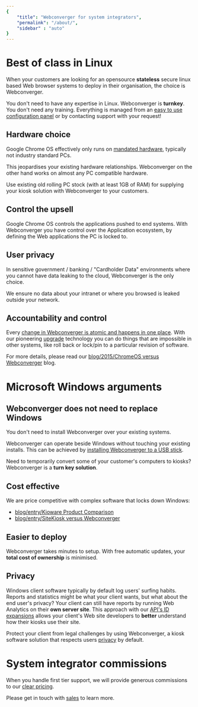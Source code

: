 ```yaml
---
{
	"title": "Webconverger for system integrators",
	"permalink": "/about/",
	"sidebar" : "auto"
}
---
```


# Best of class in Linux

When your customers are looking for an opensource **stateless** secure linux
based Web browser systems to deploy in their organisation, the choice is
Webconverger.

You don't need to have any expertise in Linux. Webconverger is **turnkey**. You
don't need any training. Everything is managed from an [easy to use
configuration
panel](https://webconverger.com/screenshots/#creating-a-new-configuration-requires-an-email-address)
or by contacting support with your request!

## Hardware choice

Google Chrome OS effectively only runs on [mandated
hardware](http://www.google.com/chromebook/find/), typically not industry
standard PCs.

This jeopardises your existing hardware relationships. Webconverger on the
other hand works on almost any PC compatible hardware.

Use existing old rolling PC stock (with at least 1GB of RAM) for supplying your
kiosk solution with Webconverger to your customers.

## Control the upsell

Google Chrome OS controls the applications pushed to end systems.  With
Webconverger you have control over the Application ecosystem, by defining the
Web applications the PC is locked to.

## User privacy

In sensitive government / banking / "Cardholder Data" environments where you
cannot have data leaking to the cloud, Webconverger is the only choice.

We ensure no data about your intranet or where you browsed is leaked outside
your network.

## Accountability and control

Every [change in Webconverger is atomic and happens in one
place](https://github.com/webconverger/webc). With our pioneering [upgrade](/upgrade/)
technology you can do things that are impossible in other systems, like roll
back or lock/pin to a particular revision of software.

For more details, please read our [blog/2015/ChromeOS versus Webconverger](/blog/2015/chromeos_versus_webconverger/)
blog.

# Microsoft Windows arguments

## Webconverger does not need to replace Windows

You don't need to install Webconverger over your existing systems.

Webconverger can operate beside Windows without touching your existing
installs. This can be achieved by [installing Webconverger to a USB stick](/usb/).

Need to temporarily convert some of your customer's computers to kiosks?
Webconverger is a **turn key solution**.

## Cost effective

We are price competitive with complex software that locks down Windows:

* [blog/entry/Kioware Product Comparison](/blog/entry/kioware_product_comparison/)
* [blog/entry/SiteKiosk versus Webconverger](/blog/entry/sitekiosk_versus_webconverger/)

## Easier to deploy

Webconverger takes minutes to setup. With free automatic updates, your **total cost of ownership** is minimised.

## Privacy

Windows client software typically by default log users' surfing habits. Reports
and statistics might be what your client wants, but what about the end user's
privacy? Your client can still have reports by running Web Analytics on their
**own server site**. This approach with our [API's ID expansions](/api/) allows
your client's Web site developers to **better** understand how their kiosks use
their site.

Protect your client from legal challenges by using Webconverger, a kiosk
software solution that respects users [privacy](/privacy/) by default.

# System integrator commissions

When you handle first tier support, we will provide generous commissions to
our [clear pricing](https://webconverger.com/pricing/).

Please get in touch with <a href=sales+si@webconverger.com>sales</a> to learn
more.
